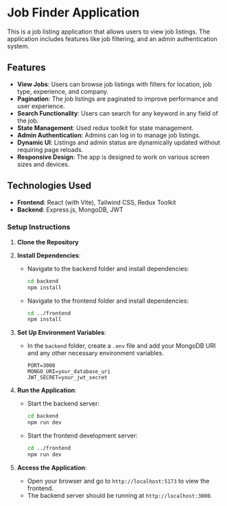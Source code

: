 # Job Finder Application

This is a job listing application that allows users to view job listings. The application includes features like job filtering, and an admin authentication system.

## Features

- **View Jobs**: Users can browse job listings with filters for location, job type, experience, and company.
- **Pagination**: The job listings are paginated to improve performance and user experience.
- **Search Functionality**: Users can search for any keyword in any field of the job.
- **State Management**: Used redux toolkit for state management.
- **Admin Authentication**: Admins can log in to manage job listings.
- **Dynamic UI**: Listings and admin status are dynamically updated without requiring page reloads.
- **Responsive Design**: The app is designed to work on various screen sizes and devices.

## Technologies Used

- **Frontend**: React (with Vite), Tailwind CSS, Redux Toolkit
- **Backend**: Express.js, MongoDB, JWT


### Setup Instructions

1. **Clone the Repository**

2. **Install Dependencies**:

   - Navigate to the backend folder and install dependencies:

     ```bash
     cd backend
     npm install
     ```

   - Navigate to the frontend folder and install dependencies:

     ```bash
     cd ../frontend
     npm install
     ```

3. **Set Up Environment Variables**:

   - In the `backend` folder, create a `.env` file and add your MongoDB URI and any other necessary environment variables.

     ```env
     PORT=3000
     MONGO_URI=your_database_uri
     JWT_SECRET=your_jwt_secret
     ```

4. **Run the Application**:

   - Start the backend server:

     ```bash
     cd backend
     npm run dev
     ```

   - Start the frontend development server:

     ```bash
     cd ../frontend
     npm run dev
     ```

5. **Access the Application**:

   - Open your browser and go to `http://localhost:5173` to view the frontend.
   - The backend server should be running at `http://localhost:3000`.

